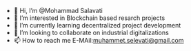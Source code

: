 - 👋 Hi, I’m @Mohammad Salavati
- 👀 I’m interested in Blockchain based resarch projects
- 🌱 I’m currently learning decentralized project development
- 💞️ I’m looking to collaborate on industrial digitalizations
- 📫 How to reach me E-MAil:muhammet.selevati@gmail.com

<!---
MoO-sci/MoO-sci is a ✨ special ✨ repository because its `README.md` (this file) appears on your GitHub profile.
You can click the Preview link to take a look at your changes.
--->
